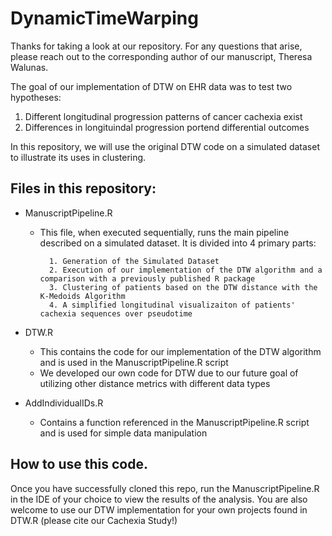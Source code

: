# DynamicTimeWarping

Thanks for taking a look at our repository. For any questions that arise, please reach out to the corresponding author of 
our manuscript, Theresa Walunas.

The goal of our implementation of DTW on EHR data was to test two hypotheses: 

1. Different longitudinal progression patterns of cancer cachexia exist 
2. Differences in longituindal progression portend differential outcomes

In this repository, we will use the original DTW code on a simulated dataset to illustrate its uses in clustering.

## Files in this repository: 

* ManuscriptPipeline.R
	* This file, when executed sequentially, runs the main pipeline described on a simulated dataset. It is divided into 4 primary parts: 
	
			1. Generation of the Simulated Dataset
			2. Execution of our implementation of the DTW algorithm and a comparison with a previously published R package 
			3. Clustering of patients based on the DTW distance with the K-Medoids Algorithm 
			4. A simplified longitudinal visualizaiton of patients' cachexia sequences over pseudotime
			
* DTW.R 
	* This contains the code for our implementation of the DTW algorithm and is used in the ManuscriptPipeline.R script
	* We developed our own code for DTW due to our future goal of utilizing other distance metrics with different data types

* AddIndividualIDs.R
	* Contains a function referenced in the ManuscriptPipeline.R script and is used for simple data manipulation



## How to use this code. 

Once you have successfully cloned this repo, run the ManuscriptPipeline.R in the IDE of your choice to view the results of the analysis. You are 
also welcome to use our DTW implementation for your own projects found in DTW.R (please cite our Cachexia Study!)